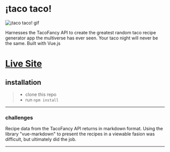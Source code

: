 # ¡taco taco!

![¡taco taco! gif](https://github.com/ReedBlack/taco-taco/blob/master/public/Taco-taco%20vid.gif)

Harnesses the TacoFancy API to create the greatest random taco recipe generator app the multiverse has ever seen. Your taco night will never be the same. Built with Vue.js

# [Live Site](https://taco-x-taco.firebaseapp.com/#/)

## installation

> - clone this repo
> - run `npm install`

---

### challenges

Recipe data from the TacoFancy API returns in markdown format. Using the library "vue-markdown" to present the recipes in a viewable fasion was difficult, but ultimately did the job.

---
